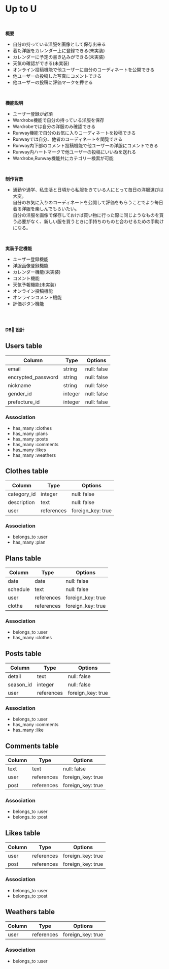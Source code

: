 # Up to U
<br>

**概要**
* 自分の持っている洋服を画像として保存出来る  
* 着た洋服をカレンダー上に登録できる(未実装)  
* カレンダーに予定の書き込みができる(未実装)  
* 天気の確認ができる(未実装)  
* オンライン投稿機能で他ユーザーに自分のコーディネートを公開できる  
* 他ユーザーの投稿した写真にコメントできる  
* 他ユーザーの投稿に評価マークを押せる  
<br>

**機能説明**
* ユーザー登録が必須  
* Wardrobe機能で自分の持っている洋服を保存  
* Wardrobeでは自分の洋服のみ確認できる  
* Runway機能で自分のお気に入りコーディネートを投稿できる  
* Runwayでは自分、他者のコーディネートを閲覧できる  
* Runway内下部のコメント投稿機能で他ユーザーの洋服にコメントできる  
* Runway内ハートマークで他ユーザーの投稿にいいねを送れる  
* Wardrobe,Runway機能共にカテゴリー検索が可能  
<br>

**制作背景**
* 通勤や通学、私生活と日頃から私服をきている人にとって毎日の洋服選びは大変。  
自分のお気に入りのコーディネートを公開して評価をもらうことでより毎日着る洋服を楽しんでもらいたい。  
自分の洋服を画像で保存しておけば買い物に行った際に同じようなものを買う必要がなく、新しい服を買うときに手持ちのものと合わせるための手助けになる。  
<br>

**実装予定機能**
* ユーザー登録機能  
* 洋服画像登録機能  
* カレンダー機能(未実装)  
* コメント機能  
* 天気予報機能(未実装)  
* オンライン投稿機能  
* オンラインコメント機能  
* 評価ボタン機能  
<br>
<br>

**DB 設計**

## Users table

| Column             | Type                | Options                 |
|--------------------|---------------------|-------------------------|
| email              | string              | null: false             |
| encrypted_password | string              | null: false             |
| nickname           | string              | null: false             |
| gender_id          | integer             | null: false             |
| prefecture_id      | integer             | null: false             |

### Association

* has_many :clothes
* has_many :plans
* has_many :posts
* has_many :comments
* has_many :likes
* has_many :weathers


## Clothes table

| Column           | Type          | Options             |
| ---------------- | ------------- | ------------------- |
| category_id      | integer       | null: false         |
| description      | text          | null: false         |
| user             | references    | foreign_key: true   |

### Association
* belongs_to :user
* has_many :plan


## Plans table

| Column           |Type           |Options              |
| ---------------- | ------------- | ------------------- |
| date             | date          | null: false         |
| schedule         | text          | null: false         |
| user             | references    | foreign_key: true   |
| clothe           | references    | foreign_key: true   |

### Association
* belongs_to :user
* has_many :clothes


## Posts table

| Column           |Type           |Options              |
| ---------------- | ------------- | ------------------- |
| detail           | text          | null: false         |
| season_id        | integer       | null: false         |
| user             | references    | foreign_key: true   |

### Association
* belongs_to :user
* has_many :comments
* has_many :like


## Comments table

| Column           |Type           |Options              |
| ---------------- | ------------- | ------------------- |
| text             | text          | null: false         |
| user             | references    | foreign_key: true   |
| post             | references    | foreign_key: true   |

### Association
* belongs_to :user
* belongs_to :post


## Likes table

| Column           |Type           |Options              |
| ---------------- | ------------- | ------------------- |
| user             | references    | foreign_key: true   |
| post             | references    | foreign_key: true   |

### Association
* belongs_to :user
* belongs_to :post


## Weathers table

| Column           |Type           |Options              |
| ---------------- | ------------- | ------------------- |
| user             | references    | foreign_key: true   |

### Association
* belongs_to :user